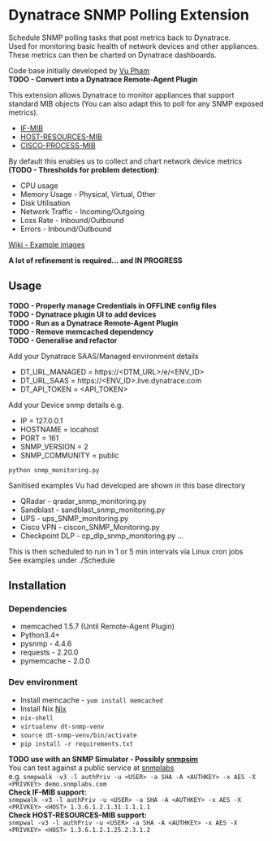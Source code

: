 # Dynatrace SNMP Polling Extension
Schedule SNMP polling tasks that post metrics back to Dynatrace. <br>
Used for monitoring basic health of network devices and other appliances.<br>
These metrics can then be charted on Dynatrace dashboards. <br>

Code base initially developed by [Vu Pham](https://github.com/beantoast) <br>
**TODO - Convert into a Dynatrace Remote-Agent Plugin**

This extension allows Dynatrace to monitor appliances that support standard MIB objects (You can also adapt this to poll for any SNMP exposed metrics).
* [IF-MIB](http://www.net-snmp.org/docs/mibs/interfaces.html)
* [HOST-RESOURCES-MIB](http://www.net-snmp.org/docs/mibs/host.html)
* [CISCO-PROCESS-MIB](http://www.circitor.fr/Mibs/Html/C/CISCO-PROCESS-MIB.php)

By default this enables us to collect and chart network device metrics
**(TODO - Thresholds for problem detection)**:
* CPU usage
* Memory Usage - Physical, Virtual, Other
* Disk Utilisation
* Network Traffic - Incoming/Outgoing
* Loss Rate - Inbound/Outbound
* Errors - Inbound/Outbound

[Wiki - Example images](https://github.com/BraydenNeale/Dynatrace-SNMP/wiki)

**A lot of refinement is required... and IN PROGRESS**

## Usage
**TODO - Properly manage Credentials in OFFLINE config files** <br>
**TODO - Dynatrace plugin UI to add devices** <br>
**TODO - Run as a Dynatrace Remote-Agent Plugin** <br>
**TODO - Remove memcached dependency** <br>
**TODO - Generalise and refactor** <br>

Add your Dynatrace SAAS/Managed environment details
* DT_URL_MANAGED = https://<DTM_URL>/e/<ENV_ID>
* DT_URL_SAAS = https://<ENV_ID>.live.dynatrace.com
* DT_API_TOKEN = <API_TOKEN>

Add your Device snmp details e.g.
* IP = 127.0.0.1
* HOSTNAME = locahost
* PORT = 161
* SNMP_VERSION = 2
* SNMP_COMMUNITY = public

`python snmp_monitoring.py`

Sanitised examples Vu had developed are shown in this base directory
* QRadar - qradar_snmp_monitoring.py
* Sandblast - sandblast_snmp_monitoring.py
* UPS - ups_SNMP_monitoring.py
* Cisco VPN - ciscon_SNMP_Monitoring.py
* Checkpoint DLP - cp_dlp_snmp_monitoring.py
...

This is then scheduled to run in 1 or 5 min intervals via Linux cron jobs <br>
See examples under ./Schedule

## Installation
### Dependencies
* memcached 1.5.7 (Until Remote-Agent Plugin)
* Python3.4+
* pysnmp - 4.4.6     
* requests - 2.20.0
* pymemcache - 2.0.0

### Dev environment 
* Install memcache - `yum install memcached`
* Install Nix [Nix](https://nixos.org/nix/)
* `nix-shell`
* `virtualenv dt-snmp-venv`
* `source dt-snmp-venv/bin/activate`
* `pip install -r requirements.txt`

**TODO use with an SNMP Simulator - Possibly [snmpsim](https://github.com/etingof/snmpsim)**<br>
You can test against a public service at [snmplabs](http://snmplabs.com/snmpsim/public-snmp-agent-simulator.html)<br>
e.g. `snmpwalk -v3 -l authPriv -u <USER> -a SHA -A <AUTHKEY> -x AES -X <PRIVKEY> demo.snmplabs.com` <br>
**Check IF-MIB support:** <br>
`snmpwalk -v3 -l authPriv -u <USER> -a SHA -A <AUTHKEY> -x AES -X <PRIVKEY> <HOST> 1.3.6.1.2.1.31.1.1.1.1` <br>
**Check HOST-RESOURCES-MIB support:** <br>
`snmpwal -v3 -l authPriv -u <USER> -a SHA -A <AUTHKEY> -x AES -X <PRIVKEY> <HOST> 1.3.6.1.2.1.25.2.3.1.2`
